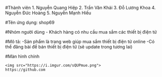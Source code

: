#Thành viên
	1. Nguyễn Quang Hiệp
	2. Trần Văn Khải
	3. Đỗ Lương Khoa
	4. Nguyễn Đức Hoàng
	5. Nguyễn Mạnh Hiếu

	
#Tên ứng dụng: shop69

#Nhóm người dùng
	- Khách hàng có nhu cầu mua sắm các thiết bị điện tử
	
#Mô tả:
	-Sản phẩm là trang web giúp mua sắm thiết bị điện tử online
	-Có thể đăng bài để bán thiết bị điện tử (sẽ update trong tương lai)
	
#Màn hình chính

	<img src="https://i.imgur.com/sQUPmue.png">
	https://github.com
